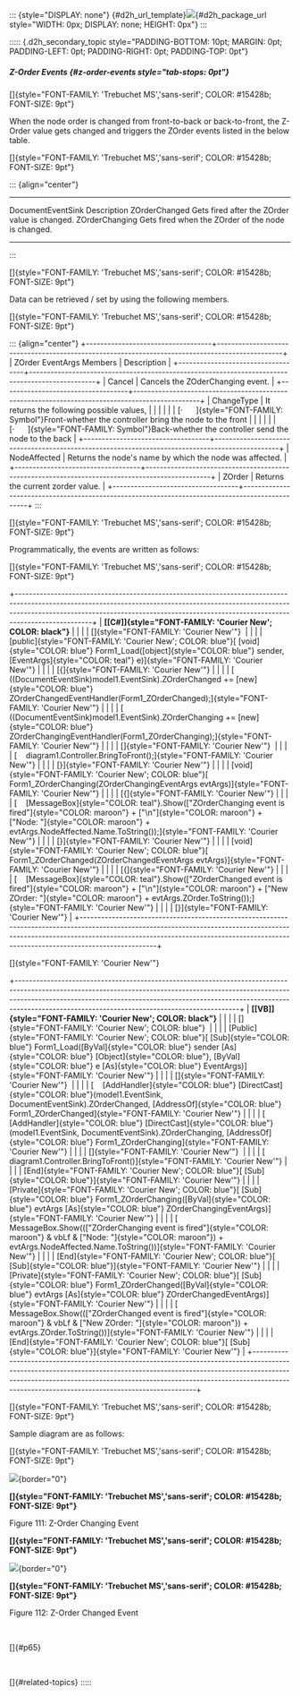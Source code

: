 ::: {style="DISPLAY: none"}
[](ms-xhelp:///?Id=d2h_url_template){#d2h_url_template}![](!package_url!){#d2h_package_url style="WIDTH: 0px; DISPLAY: none; HEIGHT: 0px"}
:::

::::: {.d2h_secondary_topic style="PADDING-BOTTOM: 10pt; MARGIN: 0pt; PADDING-LEFT: 0pt; PADDING-RIGHT: 0pt; PADDING-TOP: 0pt"}
##### Z-Order Events {#z-order-events style="tab-stops: 0pt"}

[]{style="FONT-FAMILY: 'Trebuchet MS','sans-serif'; COLOR: #15428b; FONT-SIZE: 9pt"} 

When the node order is changed from front-to-back or back-to-front, the Z-Order value gets changed and triggers the ZOrder events listed in the below table.

[]{style="FONT-FAMILY: 'Trebuchet MS','sans-serif'; COLOR: #15428b; FONT-SIZE: 9pt"} 

::: {align="center"}
  ------------------- ----------------------------------------------------
  DocumentEventSink   Description
  ZOrderChanged       Gets fired after the ZOrder value is changed.
  ZOrderChanging      Gets fired when the ZOrder of the node is changed.
  ------------------- ----------------------------------------------------
:::

[]{style="FONT-FAMILY: 'Trebuchet MS','sans-serif'; COLOR: #15428b; FONT-SIZE: 9pt"} 

Data can be retrieved / set by using the following members.

[]{style="FONT-FAMILY: 'Trebuchet MS','sans-serif'; COLOR: #15428b; FONT-SIZE: 9pt"} 

::: {align="center"}
+-----------------------------------+------------------------------------------------------------------------------------------------+
| ZOrder EventArgs Members          | Description                                                                                    |
+-----------------------------------+------------------------------------------------------------------------------------------------+
| Cancel                            | Cancels the ZOderChanging event.                                                               |
+-----------------------------------+------------------------------------------------------------------------------------------------+
| ChangeType                        | It returns the following possible values,                                                      |
|                                   |                                                                                                |
|                                   | [·      ]{style="FONT-FAMILY: Symbol"}Front-whether the controller bring the node to the front |
|                                   |                                                                                                |
|                                   | [·      ]{style="FONT-FAMILY: Symbol"}Back-whether the controller send the node to the back    |
+-----------------------------------+------------------------------------------------------------------------------------------------+
| NodeAffected                      | Returns the node\'s name by which the node was affected.                                       |
+-----------------------------------+------------------------------------------------------------------------------------------------+
| ZOrder                            | Returns the current zorder value.                                                              |
+-----------------------------------+------------------------------------------------------------------------------------------------+
:::

[]{style="FONT-FAMILY: 'Trebuchet MS','sans-serif'; COLOR: #15428b; FONT-SIZE: 9pt"} 

Programmatically, the events are written as follows:

[]{style="FONT-FAMILY: 'Trebuchet MS','sans-serif'; COLOR: #15428b; FONT-SIZE: 9pt"} 

+---------------------------------------------------------------------------------------------------------------------------------------------------------------------------------------------------------------------------------------------------------------+
| **[\[C#\]]{style="FONT-FAMILY: 'Courier New'; COLOR: black"}**                                                                                                                                                                                                |
|                                                                                                                                                                                                                                                               |
| []{style="FONT-FAMILY: 'Courier New'"}                                                                                                                                                                                                                        |
|                                                                                                                                                                                                                                                               |
| [public]{style="FONT-FAMILY: 'Courier New'; COLOR: blue"}[ [void]{style="COLOR: blue"} Form1_Load([object]{style="COLOR: blue"} sender, [EventArgs]{style="COLOR: teal"} e)]{style="FONT-FAMILY: 'Courier New'"}                                              |
|                                                                                                                                                                                                                                                               |
| [{]{style="FONT-FAMILY: 'Courier New'"}                                                                                                                                                                                                                       |
|                                                                                                                                                                                                                                                               |
| [    ((DocumentEventSink)model1.EventSink).ZOrderChanged += [new]{style="COLOR: blue"} ZOrderChangedEventHandler(Form1_ZOrderChanged);]{style="FONT-FAMILY: 'Courier New'"}                                                                                   |
|                                                                                                                                                                                                                                                               |
| [    ((DocumentEventSink)model1.EventSink).ZOrderChanging += [new]{style="COLOR: blue"} ZOrderChangingEventHandler(Form1_ZOrderChanging);]{style="FONT-FAMILY: 'Courier New'"}                                                                                |
|                                                                                                                                                                                                                                                               |
| []{style="FONT-FAMILY: 'Courier New'"}                                                                                                                                                                                                                        |
|                                                                                                                                                                                                                                                               |
| [    diagram1.Controller.BringToFront();]{style="FONT-FAMILY: 'Courier New'"}                                                                                                                                                                                 |
|                                                                                                                                                                                                                                                               |
| [}]{style="FONT-FAMILY: 'Courier New'"}                                                                                                                                                                                                                       |
|                                                                                                                                                                                                                                                               |
| [void]{style="FONT-FAMILY: 'Courier New'; COLOR: blue"}[ Form1_ZOrderChanging(ZOrderChangingEventArgs evtArgs)]{style="FONT-FAMILY: 'Courier New'"}                                                                                                           |
|                                                                                                                                                                                                                                                               |
| [{]{style="FONT-FAMILY: 'Courier New'"}                                                                                                                                                                                                                       |
|                                                                                                                                                                                                                                                               |
| [    [MessageBox]{style="COLOR: teal"}.Show([\"ZOrderChanging event is fired\"]{style="COLOR: maroon"} + [\"\\n\"]{style="COLOR: maroon"} + [\"Node: \"]{style="COLOR: maroon"} + evtArgs.NodeAffected.Name.ToString());]{style="FONT-FAMILY: 'Courier New'"} |
|                                                                                                                                                                                                                                                               |
| [}]{style="FONT-FAMILY: 'Courier New'"}                                                                                                                                                                                                                       |
|                                                                                                                                                                                                                                                               |
| [void]{style="FONT-FAMILY: 'Courier New'; COLOR: blue"}[ Form1_ZOrderChanged(ZOrderChangedEventArgs evtArgs)]{style="FONT-FAMILY: 'Courier New'"}                                                                                                             |
|                                                                                                                                                                                                                                                               |
| [{]{style="FONT-FAMILY: 'Courier New'"}                                                                                                                                                                                                                       |
|                                                                                                                                                                                                                                                               |
| [    [MessageBox]{style="COLOR: teal"}.Show([\"ZOrderChanged event is fired\"]{style="COLOR: maroon"} + [\"\\n\"]{style="COLOR: maroon"} + [\"New ZOrder: \"]{style="COLOR: maroon"} + evtArgs.ZOrder.ToString());]{style="FONT-FAMILY: 'Courier New'"}       |
|                                                                                                                                                                                                                                                               |
| [}]{style="FONT-FAMILY: 'Courier New'"}                                                                                                                                                                                                                       |
+---------------------------------------------------------------------------------------------------------------------------------------------------------------------------------------------------------------------------------------------------------------+

[]{style="FONT-FAMILY: 'Courier New'"} 

+--------------------------------------------------------------------------------------------------------------------------------------------------------------------------------------------------------------------------------------------------------------------------------------------------------+
| **[\[VB\]]{style="FONT-FAMILY: 'Courier New'; COLOR: black"}**                                                                                                                                                                                                                                         |
|                                                                                                                                                                                                                                                                                                        |
| []{style="FONT-FAMILY: 'Courier New'; COLOR: blue"}                                                                                                                                                                                                                                                    |
|                                                                                                                                                                                                                                                                                                        |
| [Public]{style="FONT-FAMILY: 'Courier New'; COLOR: blue"}[ [Sub]{style="COLOR: blue"} Form1_Load([ByVal]{style="COLOR: blue"} sender [As]{style="COLOR: blue"} [Object]{style="COLOR: blue"}, [ByVal]{style="COLOR: blue"} e [As]{style="COLOR: blue"} EventArgs)]{style="FONT-FAMILY: 'Courier New'"} |
|                                                                                                                                                                                                                                                                                                        |
| []{style="FONT-FAMILY: 'Courier New'"}                                                                                                                                                                                                                                                                 |
|                                                                                                                                                                                                                                                                                                        |
| [    [AddHandler]{style="COLOR: blue"} [DirectCast]{style="COLOR: blue"}(model1.EventSink, DocumentEventSink).ZOrderChanged, [AddressOf]{style="COLOR: blue"} Form1_ZOrderChanged]{style="FONT-FAMILY: 'Courier New'"}                                                                                 |
|                                                                                                                                                                                                                                                                                                        |
| [    [AddHandler]{style="COLOR: blue"} [DirectCast]{style="COLOR: blue"}(model1.EventSink, DocumentEventSink).ZOrderChanging, [AddressOf]{style="COLOR: blue"} Form1_ZOrderChanging]{style="FONT-FAMILY: 'Courier New'"}                                                                               |
|                                                                                                                                                                                                                                                                                                        |
| []{style="FONT-FAMILY: 'Courier New'"}                                                                                                                                                                                                                                                                 |
|                                                                                                                                                                                                                                                                                                        |
| [    diagram1.Controller.BringToFront()]{style="FONT-FAMILY: 'Courier New'"}                                                                                                                                                                                                                           |
|                                                                                                                                                                                                                                                                                                        |
| [End]{style="FONT-FAMILY: 'Courier New'; COLOR: blue"}[ [Sub]{style="COLOR: blue"}]{style="FONT-FAMILY: 'Courier New'"}                                                                                                                                                                                |
|                                                                                                                                                                                                                                                                                                        |
| [Private]{style="FONT-FAMILY: 'Courier New'; COLOR: blue"}[ [Sub]{style="COLOR: blue"} Form1_ZOrderChanging([ByVal]{style="COLOR: blue"} evtArgs [As]{style="COLOR: blue"} ZOrderChangingEventArgs)]{style="FONT-FAMILY: 'Courier New'"}                                                               |
|                                                                                                                                                                                                                                                                                                        |
| [   MessageBox.Show(([\"ZOrderChanging event is fired\"]{style="COLOR: maroon"} & vbLf & [\"Node: \"]{style="COLOR: maroon"}) + evtArgs.NodeAffected.Name.ToString())]{style="FONT-FAMILY: 'Courier New'"}                                                                                             |
|                                                                                                                                                                                                                                                                                                        |
| [End]{style="FONT-FAMILY: 'Courier New'; COLOR: blue"}[ [Sub]{style="COLOR: blue"}]{style="FONT-FAMILY: 'Courier New'"}                                                                                                                                                                                |
|                                                                                                                                                                                                                                                                                                        |
| [Private]{style="FONT-FAMILY: 'Courier New'; COLOR: blue"}[ [Sub]{style="COLOR: blue"} Form1_ZOrderChanged([ByVal]{style="COLOR: blue"} evtArgs [As]{style="COLOR: blue"} ZOrderChangedEventArgs)]{style="FONT-FAMILY: 'Courier New'"}                                                                 |
|                                                                                                                                                                                                                                                                                                        |
| [    MessageBox.Show(([\"ZOrderChanged event is fired\"]{style="COLOR: maroon"} & vbLf & [\"New ZOrder: \"]{style="COLOR: maroon"}) + evtArgs.ZOrder.ToString())]{style="FONT-FAMILY: 'Courier New'"}                                                                                                  |
|                                                                                                                                                                                                                                                                                                        |
| [End]{style="FONT-FAMILY: 'Courier New'; COLOR: blue"}[ [Sub]{style="COLOR: blue"}]{style="FONT-FAMILY: 'Courier New'"}                                                                                                                                                                                |
+--------------------------------------------------------------------------------------------------------------------------------------------------------------------------------------------------------------------------------------------------------------------------------------------------------+

[]{style="FONT-FAMILY: 'Trebuchet MS','sans-serif'; COLOR: #15428b; FONT-SIZE: 9pt"} 

Sample diagram are as follows:

[]{style="FONT-FAMILY: 'Trebuchet MS','sans-serif'; COLOR: #15428b; FONT-SIZE: 9pt"} 

![](ImagesExt/image87_113.jpg){border="0"}

**[]{style="FONT-FAMILY: 'Trebuchet MS','sans-serif'; COLOR: #15428b; FONT-SIZE: 9pt"}** 

Figure 111: Z-Order Changing Event

**[]{style="FONT-FAMILY: 'Trebuchet MS','sans-serif'; COLOR: #15428b; FONT-SIZE: 9pt"}** 

![](ImagesExt/image87_114.jpg){border="0"}

**[]{style="FONT-FAMILY: 'Trebuchet MS','sans-serif'; COLOR: #15428b; FONT-SIZE: 9pt"}** 

Figure 112: Z-Order Changed Event

 

[]{#p65} 

 

[]{#related-topics}
:::::
